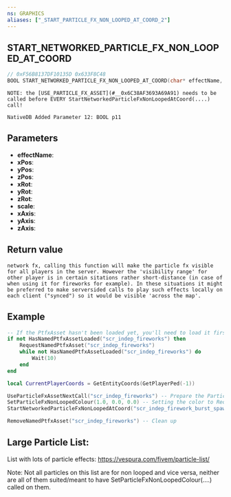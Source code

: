 ```yaml
---
ns: GRAPHICS
aliases: ["_START_PARTICLE_FX_NON_LOOPED_AT_COORD_2"]
---
```

## START_NETWORKED_PARTICLE_FX_NON_LOOPED_AT_COORD

```c
// 0xF56B8137DF10135D 0x633F8C48
BOOL START_NETWORKED_PARTICLE_FX_NON_LOOPED_AT_COORD(char* effectName, float xPos, float yPos, float zPos, float xRot, float yRot, float zRot, float scale, BOOL xAxis, BOOL yAxis, BOOL zAxis);
```

```
NOTE: the [USE_PARTICLE_FX_ASSET](#__0x6C38AF3693A69A91) needs to be called before EVERY StartNetworkedParticleFxNonLoopedAtCoord(....) call!
```

```
NativeDB Added Parameter 12: BOOL p11
```

## Parameters
* **effectName**: 
* **xPos**: 
* **yPos**: 
* **zPos**: 
* **xRot**: 
* **yRot**: 
* **zRot**: 
* **scale**: 
* **xAxis**: 
* **yAxis**: 
* **zAxis**: 

## Return value

```
network fx, calling this function will make the particle fx visible for all players in the server. However the 'visibility range' for other player is in certain sitations rather short-distance (in case of when using it for fireworks for example). In these situations it might be preferred to make serversided calls to play such effects locally on each client ("synced") so it would be visible 'across the map'.
```

## Example
```lua
-- If the PtfxAsset hasn't been loaded yet, you'll need to load it first
if not HasNamedPtfxAssetLoaded("scr_indep_fireworks") then
	RequestNamedPtfxAsset("scr_indep_fireworks")
	while not HasNamedPtfxAssetLoaded("scr_indep_fireworks") do
		Wait(10)
	end
end

local CurrentPlayerCoords = GetEntityCoords(GetPlayerPed(-1))

UseParticleFxAssetNextCall("scr_indep_fireworks") -- Prepare the Particle FX for the next upcomming Particle FX call
SetParticleFxNonLoopedColour(1.0, 0.0, 0.0) -- Setting the color to Red (R, G, B)
StartNetworkedParticleFxNonLoopedAtCoord("scr_indep_firework_burst_spawn", CurrentPlayerCoords, 0.0, 0.0, 0.0, 1.0, false, false, false, false) -- Start the animation itself

RemoveNamedPtfxAsset("scr_indep_fireworks") -- Clean up
```

## Large Particle List:
List with lots of particle effects: https://vespura.com/fivem/particle-list/

Note: Not all particles on this list are for non looped and vice versa, neither are all of them suited/meant to have SetParticleFxNonLoopedColour(....) called on them.


